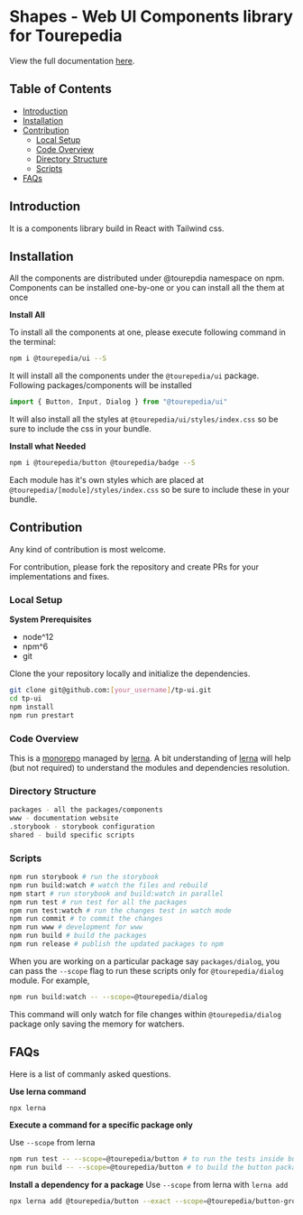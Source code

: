# Shapes - Web UI Components library for Tourepedia

View the full documentation [here][docs].

## Table of Contents

- [Introduction](#introduction)
- [Installation](#installation)
- [Contribution](#contribution)
  - [Local Setup](#local-setup)
  - [Code Overview](#code-overview)
  - [Directory Structure](#directory-structure)
  - [Scripts](#scripts)
- [FAQs](#faqs)

## Introduction

It is a components library build in React with Tailwind css.

## Installation

All the components are distributed under @tourepdia namespace on npm. Components can be installed one-by-one or you
can install all the them at once

**Install All**

To install all the components at one, please execute following command in the terminal:

```sh
npm i @tourepedia/ui --S
```

It will install all the components under the `@tourepedia/ui` package. Following packages/components will be installed

```js
import { Button, Input, Dialog } from "@tourepedia/ui"
```

It will also install all the styles at `@tourepedia/ui/styles/index.css` so be sure to include the css in your bundle.

**Install what Needed**

```sh
npm i @tourepedia/button @tourepedia/badge --S
```

Each module has it's own styles which are placed at `@tourepedia/[module]/styles/index.css` so be sure to include these
in your bundle.

## Contribution

Any kind of contribution is most welcome.

For contribution, please fork the repository and create PRs for your implementations and fixes.

### Local Setup

**System Prerequisites**

- node^12
- npm^6
- git

Clone the your repository locally and initialize the dependencies.

```bash
git clone git@github.com:[your_username]/tp-ui.git
cd tp-ui
npm install
npm run prestart
```

### Code Overview

This is a [monorepo](https://en.wikipedia.org/wiki/Monorepo) managed by [lerna][lerna]. A bit understanding of [lerna][lerna] will help (but not required) to understand the modules and dependencies resolution.

### Directory Structure

```bash
packages - all the packages/components
www - documentation website
.storybook - storybook configuration
shared - build specific scripts
```

### Scripts

```bash
npm run storybook # run the storybook
npm run build:watch # watch the files and rebuild
npm start # run storybook and build:watch in parallel
npm run test # run test for all the packages
npm run test:watch # run the changes test in watch mode
npm run commit # to commit the changes
npm run www # development for www
npm run build # build the packages
npm run release # publish the updated packages to npm
```

When you are working on a particular package say `packages/dialog`, you can pass the `--scope` flag to run these scripts
only for `@tourepedia/dialog` module. For example,

```sh
npm run build:watch -- --scope=@tourepedia/dialog
```

This command will only watch for file changes within `@tourepedia/dialog` package only saving the memory for watchers.

## FAQs

Here is a list of commanly asked questions.

**Use lerna command**

```bash
npx lerna
```

**Execute a command for a specific package only**

Use `--scope` from lerna

```bash
npm run test -- --scope=@tourepedia/button # to run the tests inside buton only
npm run build -- --scope=@tourepedia/button # to build the button package
```

**Install a dependency for a package**
Use `--scope` from lerna with `lerna add`

```bash
npx lerna add @tourepedia/button --exact --scope=@tourepedia/button-group
```

[lerna]: https://github.com/lerna/lerna
[docs]: https://design.tourepedia.com
